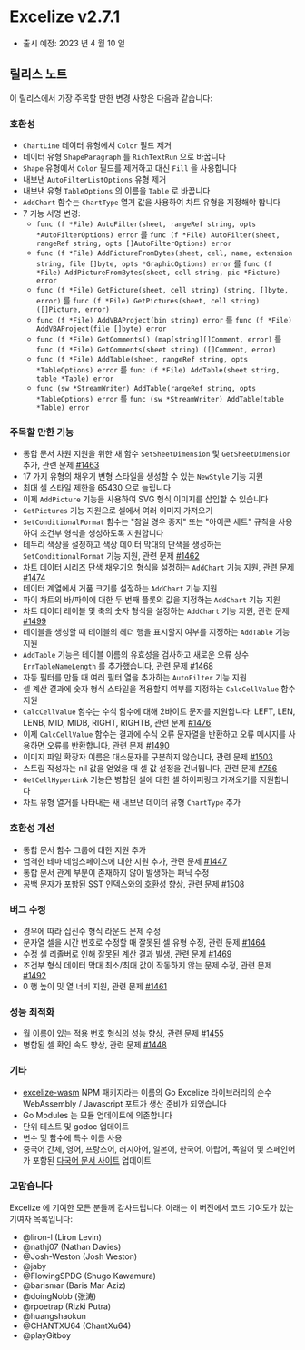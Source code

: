# Excelize v2.7.1

* 출시 예정: 2023 년 4 월 10 일

## 릴리스 노트

이 릴리스에서 가장 주목할 만한 변경 사항은 다음과 같습니다:

### 호환성

* `ChartLine` 데이터 유형에서 `Color` 필드 제거
* 데이터 유형 `ShapeParagraph` 를 `RichTextRun` 으로 바꿉니다
* `Shape` 유형에서 `Color` 필드를 제거하고 대신 `Fill` 을 사용합니다
* 내보낸 `AutoFilterListOptions` 유형 제거
* 내보낸 유형 `TableOptions` 의 이름을 `Table` 로 바꿉니다
* `AddChart` 함수는 `ChartType` 열거 값을 사용하여 차트 유형을 지정해야 합니다
* 7 기능 서명 변경:
  * `func (f *File) AutoFilter(sheet, rangeRef string, opts *AutoFilterOptions) error` 를 `func (f *File) AutoFilter(sheet, rangeRef string, opts []AutoFilterOptions) error`
  * `func (f *File) AddPictureFromBytes(sheet, cell, name, extension string, file []byte, opts *GraphicOptions) error` 를 `func (f *File) AddPictureFromBytes(sheet, cell string, pic *Picture) error`
  * `func (f *File) GetPicture(sheet, cell string) (string, []byte, error)` 를 `func (f *File) GetPictures(sheet, cell string) ([]Picture, error)`
  * `func (f *File) AddVBAProject(bin string) error` 를 `func (f *File) AddVBAProject(file []byte) error`
  * `func (f *File) GetComments() (map[string][]Comment, error)` 를 `func (f *File) GetComments(sheet string) ([]Comment, error)`
  * `func (f *File) AddTable(sheet, rangeRef string, opts *TableOptions) error` 를 `func (f *File) AddTable(sheet string, table *Table) error`
  * `func (sw *StreamWriter) AddTable(rangeRef string, opts *TableOptions) error` 를 `func (sw *StreamWriter) AddTable(table *Table) error`

### 주목할 만한 기능

* 통합 문서 차원 지원을 위한 새 함수 `SetSheetDimension` 및 `GetSheetDimension` 추가, 관련 문제 [#1463](https://github.com/xuri/excelize/issues/1463)
* 17 가지 유형의 채우기 변형 스타일을 생성할 수 있는 `NewStyle` 기능 지원
* 최대 셀 스타일 제한을 65430 으로 늘립니다
* 이제 `AddPicture` 기능을 사용하여 SVG 형식 이미지를 삽입할 수 있습니다
* `GetPictures` 기능 지원으로 셀에서 여러 이미지 가져오기
* `SetConditionalFormat` 함수는 "참일 경우 중지" 또는 "아이콘 세트" 규칙을 사용하여 조건부 형식을 생성하도록 지원합니다
* 테두리 색상을 설정하고 색상 데이터 막대의 단색을 생성하는 `SetConditionalFormat` 기능 지원, 관련 문제 [#1462](https://github.com/xuri/excelize/issues/1462)
* 차트 데이터 시리즈 단색 채우기의 형식을 설정하는 `AddChart` 기능 지원, 관련 문제 [#1474](https://github.com/xuri/excelize/issues/1474)
* 데이터 계열에서 거품 크기를 설정하는 `AddChart` 기능 지원
* 파이 차트의 바/파이에 대한 두 번째 플롯의 값을 지정하는 `AddChart` 기능 지원
* 차트 데이터 레이블 및 축의 숫자 형식을 설정하는 `AddChart` 기능 지원, 관련 문제 [#1499](https://github.com/xuri/excelize/issues/1499)
* 테이블을 생성할 때 테이블의 헤더 행을 표시할지 여부를 지정하는 `AddTable` 기능 지원
* `AddTable` 기능은 테이블 이름의 유효성을 검사하고 새로운 오류 상수 `ErrTableNameLength` 를 추가했습니다, 관련 문제 [#1468](https://github.com/xuri/excelize/issues/1468)
* 자동 필터를 만들 때 여러 필터 열을 추가하는 `AutoFilter` 기능 지원
* 셀 계산 결과에 숫자 형식 스타일을 적용할지 여부를 지정하는 `CalcCellValue` 함수 지원
* `CalcCellValue` 함수는 수식 함수에 대해 2바이트 문자를 지원합니다: LEFT, LEN, LENB, MID, MIDB, RIGHT, RIGHTB, 관련 문제 [#1476](https://github.com/xuri/excelize/issues/1476)
* 이제 `CalcCellValue` 함수는 결과에 수식 오류 문자열을 반환하고 오류 메시지를 사용하면 오류를 반환합니다, 관련 문제 [#1490](https://github.com/xuri/excelize/issues/1490)
* 이미지 파일 확장자 이름은 대소문자를 구분하지 않습니다, 관련 문제 [#1503](https://github.com/xuri/excelize/issues/1503)
* 스트림 작성자는 nil 값을 얻었을 때 셀 값 설정을 건너뜁니다, 관련 문제 [#756](https://github.com/xuri/excelize/issues/756)
* `GetCellHyperLink` 기능은 병합된 셀에 대한 셀 하이퍼링크 가져오기를 지원합니다
* 차트 유형 열거를 나타내는 새 내보낸 데이터 유형 `ChartType` 추가

### 호환성 개선

* 통합 문서 함수 그룹에 대한 지원 추가
* 엄격한 테마 네임스페이스에 대한 지원 추가, 관련 문제 [#1447](https://github.com/xuri/excelize/issues/1447)
* 통합 문서 관계 부분이 존재하지 않아 발생하는 패닉 수정
* 공백 문자가 포함된 SST 인덱스와의 호환성 향상, 관련 문제 [#1508](https://github.com/xuri/excelize/issues/1508)

### 버그 수정

* 경우에 따라 십진수 형식 라운드 문제 수정
* 문자열 셀을 시간 번호로 수정할 때 잘못된 셀 유형 수정, 관련 문제 [#1464](https://github.com/xuri/excelize/issues/1464)
* 수정 셀 리졸버로 인해 잘못된 계산 결과 발생, 관련 문제 [#1469](https://github.com/xuri/excelize/issues/1469)
* 조건부 형식 데이터 막대 최소/최대 값이 작동하지 않는 문제 수정, 관련 문제 [#1492](https://github.com/xuri/excelize/issues/1492)
* 0 행 높이 및 열 너비 지원, 관련 문제 [#1461](https://github.com/xuri/excelize/issues/1461)

### 성능 최적화

* 월 이름이 있는 적용 번호 형식의 성능 향상, 관련 문제 [#1455](https://github.com/xuri/excelize/issues/1455)
* 병합된 셀 확인 속도 향상, 관련 문제 [#1448](https://github.com/xuri/excelize/issues/1448)

### 기타

* [excelize-wasm](https://github.com/xuri/excelize-wasm) NPM 패키지라는 이름의 Go Excelize 라이브러리의 순수 WebAssembly / Javascript 포트가 생산 준비가 되었습니다
* Go Modules 는 모듈 업데이트에 의존합니다
* 단위 테스트 및 godoc 업데이트
* 변수 및 함수에 특수 이름 사용
* 중국어 간체, 영어, 프랑스어, 러시아어, 일본어, 한국어, 아랍어, 독일어 및 스페인어가 포함된 [다국어 문서 사이트](https://xuri.me/excelize) 업데이트

### 고맙습니다

Excelize 에 기여한 모든 분들께 감사드립니다. 아래는 이 버전에서 코드 기여도가 있는 기여자 목록입니다:

* @liron-l (Liron Levin)
* @nathj07 (Nathan Davies)
* @Josh-Weston (Josh Weston)
* @jaby
* @FlowingSPDG (Shugo Kawamura)
* @barismar (Baris Mar Aziz)
* @doingNobb (张涛)
* @rpoetrap (Rizki Putra)
* @huangshaokun
* @CHANTXU64 (ChantXu64)
* @playGitboy
